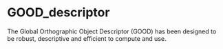 # GOOD_descriptor
The Global Orthographic Object Descriptor (GOOD) has been designed to be robust, descriptive and efficient to compute and use.
